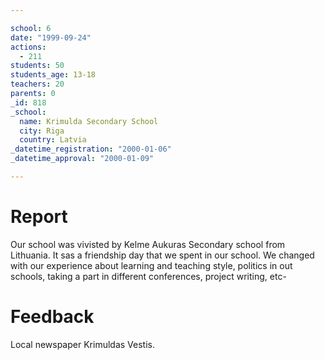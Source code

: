 ```yaml
---

school: 6
date: "1999-09-24"
actions:
  - 211
students: 50
students_age: 13-18
teachers: 20
parents: 0
_id: 818
_school:
  name: Krimulda Secondary School
  city: Riga
  country: Latvia
_datetime_registration: "2000-01-06"
_datetime_approval: "2000-01-09"

---
```


# Report

Our school was vivisted by Kelme Aukuras Secondary school from Lithuania. It sas a friendship day that we spent in our school. We changed with our experience about learning and teaching style, politics in out schools, taking a part in different conferences, project writing, etc-

# Feedback

Local newspaper Krimuldas Vestis.
